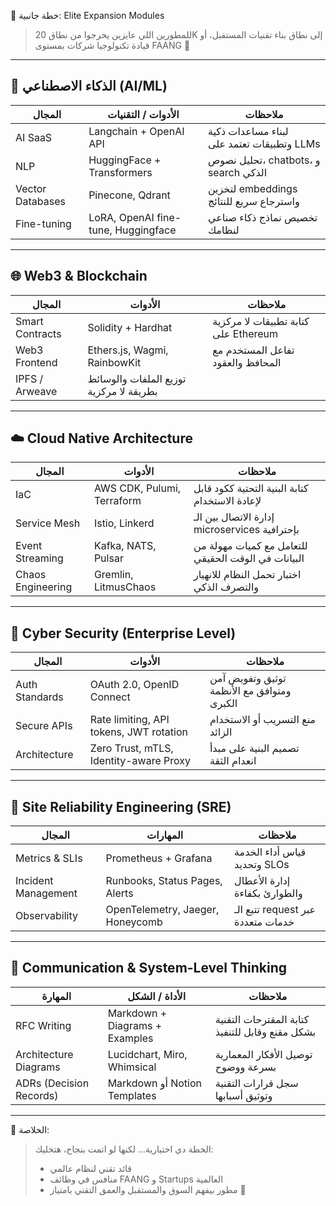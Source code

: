 🎯 خطة جانبية: Elite Expansion Modules
> للمطورين اللي عايزين يخرجوا من نطاق 20K إلى نطاق بناء تقنيات المستقبل، أو قيادة تكنولوجيا شركات بمستوى FAANG 🚀

---

## 🤖 الذكاء الاصطناعي (AI/ML)
| المجال | الأدوات / التقنيات | ملاحظات |
|--------|---------------------|----------|
| AI SaaS | Langchain + OpenAI API | لبناء مساعدات ذكية وتطبيقات تعتمد على LLMs |
| NLP | HuggingFace + Transformers | تحليل نصوص، chatbots، و search الذكي |
| Vector Databases | Pinecone, Qdrant | لتخزين embeddings واسترجاع سريع للنتائج |
| Fine-tuning | LoRA, OpenAI fine-tune, Huggingface | تخصيص نماذج ذكاء صناعي لنظامك |

---

## 🌐 Web3 & Blockchain
| المجال | الأدوات | ملاحظات |
|--------|---------|----------|
| Smart Contracts | Solidity + Hardhat | كتابة تطبيقات لا مركزية على Ethereum |
| Web3 Frontend | Ethers.js, Wagmi, RainbowKit | تفاعل المستخدم مع المحافظ والعقود |
| IPFS / Arweave | توزيع الملفات والوسائط بطريقة لا مركزية |

---

## ☁️ Cloud Native Architecture
| المجال | الأدوات | ملاحظات |
|--------|---------|----------|
| IaC | AWS CDK, Pulumi, Terraform | كتابة البنية التحتية ككود قابل لإعادة الاستخدام |
| Service Mesh | Istio, Linkerd | إدارة الاتصال بين الـ microservices بإحترافية |
| Event Streaming | Kafka, NATS, Pulsar | للتعامل مع كميات مهولة من البيانات في الوقت الحقيقي |
| Chaos Engineering | Gremlin, LitmusChaos | اختبار تحمل النظام للانهيار والتصرف الذكي |

---

## 🔐 Cyber Security (Enterprise Level)
| المجال | الأدوات | ملاحظات |
|--------|---------|----------|
| Auth Standards | OAuth 2.0, OpenID Connect | توثيق وتفويض آمن ومتوافق مع الأنظمة الكبرى |
| Secure APIs | Rate limiting, API tokens, JWT rotation | منع التسريب أو الاستخدام الزائد |
| Architecture | Zero Trust, mTLS, Identity-aware Proxy | تصميم البنية على مبدأ انعدام الثقة |

---

## 🧪 Site Reliability Engineering (SRE)
| المجال | المهارات | ملاحظات |
|--------|----------|----------|
| Metrics & SLIs | Prometheus + Grafana | قياس أداء الخدمة وتحديد SLOs |
| Incident Management | Runbooks, Status Pages, Alerts | إدارة الأعطال والطوارئ بكفاءة |
| Observability | OpenTelemetry, Jaeger, Honeycomb | تتبع الـ request عبر خدمات متعددة |

---

## 🧠 Communication & System-Level Thinking
| المهارة | الأداة / الشكل | ملاحظات |
|--------|------------------|----------|
| RFC Writing | Markdown + Diagrams + Examples | كتابة المقترحات التقنية بشكل مقنع وقابل للتنفيذ |
| Architecture Diagrams | Lucidchart, Miro, Whimsical | توصيل الأفكار المعمارية بسرعة ووضوح |
| ADRs (Decision Records) | Markdown أو Notion Templates | سجل قرارات التقنية وتوثيق أسبابها |

---

🧠 الخلاصة:
> الخطة دي اختيارية… لكنها لو اتمت بنجاح، هتخليك:
> - قائد تقني لنظام عالمي
> - منافس في وظائف FAANG و Startups العالمية
> - مطور بيفهم السوق والمستقبل والعمق التقني بامتياز 👑

